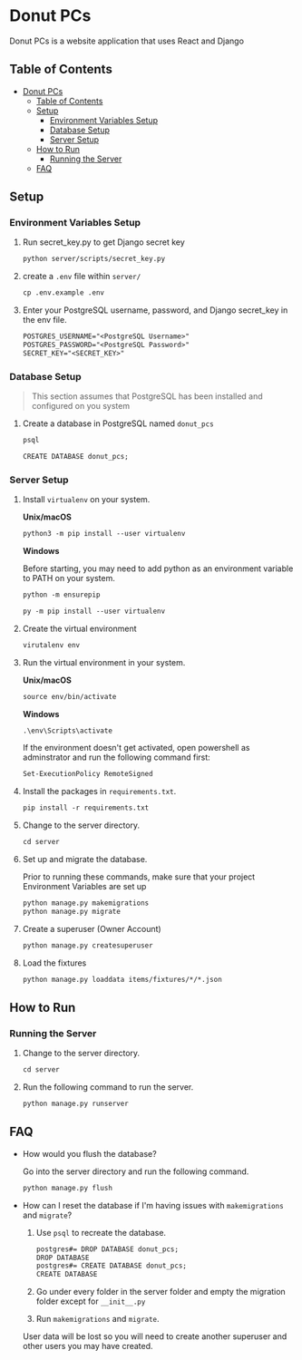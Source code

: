 # Donut PCs

Donut PCs is a website application that uses React and Django

## Table of Contents

- [Donut PCs](#donut-pcs)
  - [Table of Contents](#table-of-contents)
  - [Setup](#setup)
    - [Environment Variables Setup](#environment-variables-setup)
    - [Database Setup](#database-setup)
    - [Server Setup](#server-setup)
  - [How to Run](#how-to-run)
    - [Running the Server](#running-the-server)
  - [FAQ](#faq)

## Setup

### Environment Variables Setup

1. Run secret_key.py to get Django secret key

   ```txt
   python server/scripts/secret_key.py
   ```

2. create a `.env` file within `server/`

   ```txt
   cp .env.example .env
   ```

3. Enter your PostgreSQL username, password, and Django secret_key in the env file.

   ```txt
   POSTGRES_USERNAME="<PostgreSQL Username>"
   POSTGRES_PASSWORD="<PostgreSQL Password>"
   SECRET_KEY="<SECRET_KEY>"
   ```

### Database Setup

> This section assumes that PostgreSQL has been installed and configured on you system

1. Create a database in PostgreSQL named `donut_pcs`

   ```txt
   psql
   ```

   ```txt
   CREATE DATABASE donut_pcs;
   ```

### Server Setup

1. Install `virtualenv` on your system.

   **Unix/macOS**

   ```txt
   python3 -m pip install --user virtualenv
   ```

   **Windows**

   Before starting, you may need to add python as an environment variable to PATH on your system.

   ```txt
   python -m ensurepip
   ```

   ```txt
   py -m pip install --user virtualenv
   ```

2. Create the virtual environment

   ```txt
   virutalenv env
   ```

3. Run the virtual environment in your system.

   **Unix/macOS**

   ```txt
   source env/bin/activate
   ```

   **Windows**

   ```txt
   .\env\Scripts\activate
   ```

   If the environment doesn't get activated, open powershell as adminstrator and run the following command first:

   ```txt
   Set-ExecutionPolicy RemoteSigned
   ```

4. Install the packages in `requirements.txt`.

   ```txt
   pip install -r requirements.txt
   ```

5. Change to the server directory.

   ```txt
   cd server
   ```

6. Set up and migrate the database.

   Prior to running these commands, make sure that your project Environment Variables are set up

   ```txt
   python manage.py makemigrations
   python manage.py migrate
   ```

7. Create a superuser (Owner Account)

   ```txt
   python manage.py createsuperuser
   ```

8. Load the fixtures

   ```txt
   python manage.py loaddata items/fixtures/*/*.json
   ```

## How to Run

### Running the Server

1. Change to the server directory.

   ```txt
   cd server
   ```

2. Run the following command to run the server.

   ```txt
   python manage.py runserver
   ```

## FAQ

- How would you flush the database?

  Go into the server directory and run the following command.

  ```txt
  python manage.py flush
  ```

- How can I reset the database if I'm having issues with `makemigrations` and `migrate`?

  1. Use `psql` to recreate the database.

     ```txt
     postgres#= DROP DATABASE donut_pcs;
     DROP DATABASE
     postgres#= CREATE DATABASE donut_pcs;
     CREATE DATABASE
     ```

  2. Go under every folder in the server folder and empty the migration folder except for `__init__.py`

  3. Run `makemigrations` and `migrate`.

  User data will be lost so you will need to create another superuser and other users you may have created.
